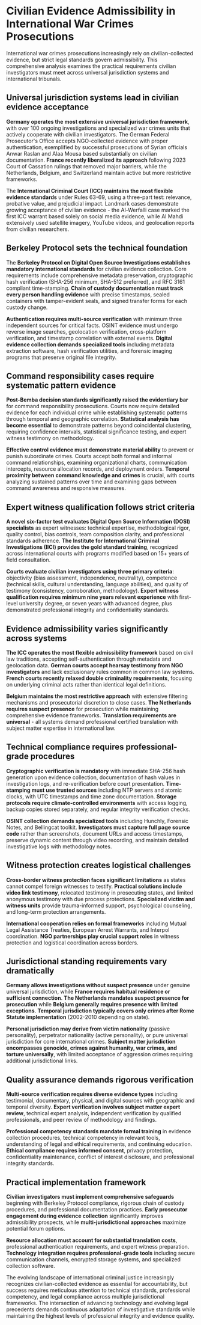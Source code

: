 # Civilian Evidence Admissibility in International War Crimes Prosecutions

International war crimes prosecutions increasingly rely on civilian-collected evidence, but strict legal standards govern admissibility. This comprehensive analysis examines the practical requirements civilian investigators must meet across universal jurisdiction systems and international tribunals.

## Universal jurisdiction systems lead in civilian evidence acceptance

**Germany operates the most extensive universal jurisdiction framework**, with over 100 ongoing investigations and specialized war crimes units that actively cooperate with civilian investigators. The German Federal Prosecutor's Office accepts NGO-collected evidence with proper authentication, exemplified by successful prosecutions of Syrian officials Anwar Raslan and Alaa Mousa based substantially on civilian documentation. **France recently liberalized its approach** following 2023 Court of Cassation rulings that removed major barriers, while the Netherlands, Belgium, and Switzerland maintain active but more restrictive frameworks.

The **International Criminal Court (ICC) maintains the most flexible evidence standards** under Rules 63-69, using a three-part test: relevance, probative value, and prejudicial impact. Landmark cases demonstrate growing acceptance of civilian evidence - the Al-Werfalli case marked the first ICC warrant based solely on social media evidence, while Al Mahdi extensively used satellite imagery, YouTube videos, and geolocation reports from civilian researchers.

## Berkeley Protocol sets the technical foundation

The **Berkeley Protocol on Digital Open Source Investigations establishes mandatory international standards** for civilian evidence collection. Core requirements include comprehensive metadata preservation, cryptographic hash verification (SHA-256 minimum, SHA-512 preferred), and RFC 3161 compliant time-stamping. **Chain of custody documentation must track every person handling evidence** with precise timestamps, sealed containers with tamper-evident seals, and signed transfer forms for each custody change.

**Authentication requires multi-source verification** with minimum three independent sources for critical facts. OSINT evidence must undergo reverse image searches, geolocation verification, cross-platform verification, and timestamp correlation with external events. **Digital evidence collection demands specialized tools** including metadata extraction software, hash verification utilities, and forensic imaging programs that preserve original file integrity.

## Command responsibility cases require systematic pattern evidence

**Post-Bemba decision standards significantly raised the evidentiary bar** for command responsibility prosecutions. Courts now require detailed evidence for each individual crime while establishing systematic patterns through temporal and geographic correlation. **Statistical analysis has become essential** to demonstrate patterns beyond coincidental clustering, requiring confidence intervals, statistical significance testing, and expert witness testimony on methodology.

**Effective control evidence must demonstrate material ability** to prevent or punish subordinate crimes. Courts accept both formal and informal command relationships, examining organizational charts, communication intercepts, resource allocation records, and deployment orders. **Temporal proximity between command knowledge and crimes** is crucial, with courts analyzing sustained patterns over time and examining gaps between command awareness and responsive measures.

## Expert witness qualification follows strict criteria

**A novel six-factor test evaluates Digital Open Source Information (DOSI) specialists** as expert witnesses: technical expertise, methodological rigor, quality control, bias controls, team composition clarity, and professional standards adherence. **The Institute for International Criminal Investigations (IICI) provides the gold standard training**, recognized across international courts with programs modified based on 15+ years of field consultation.

**Courts evaluate civilian investigators using three primary criteria**: objectivity (bias assessment, independence, neutrality), competence (technical skills, cultural understanding, language abilities), and quality of testimony (consistency, corroboration, methodology). **Expert witness qualification requires minimum nine years relevant experience** with first-level university degree, or seven years with advanced degree, plus demonstrated professional integrity and confidentiality standards.

## Evidence admissibility varies significantly across systems

**The ICC operates the most flexible admissibility framework** based on civil law traditions, accepting self-authentication through metadata and geolocation data. **German courts accept hearsay testimony from NGO investigators** and lack exclusionary rules common in common law systems. **French courts recently relaxed double criminality requirements**, focusing on underlying criminal acts rather than identical legal definitions.

**Belgium maintains the most restrictive approach** with extensive filtering mechanisms and prosecutorial discretion to close cases. **The Netherlands requires suspect presence** for prosecution while maintaining comprehensive evidence frameworks. **Translation requirements are universal** - all systems demand professional certified translation with subject matter expertise in international law.

## Technical compliance requires professional-grade procedures

**Cryptographic verification is mandatory** with immediate SHA-256 hash generation upon evidence collection, documentation of hash values in investigation logs, and re-verification before court presentation. **Time-stamping must use trusted sources** including NTP servers and atomic clocks, with UTC timestamps and time zone documentation. **Storage protocols require climate-controlled environments** with access logging, backup copies stored separately, and regular integrity verification checks.

**OSINT collection demands specialized tools** including Hunchly, Forensic Notes, and Bellingcat toolkit. **Investigators must capture full page source code** rather than screenshots, document URLs and access timestamps, preserve dynamic content through video recording, and maintain detailed investigative logs with methodology notes.

## Witness protection creates logistical challenges

**Cross-border witness protection faces significant limitations** as states cannot compel foreign witnesses to testify. **Practical solutions include video link testimony**, relocated testimony in prosecuting states, and limited anonymous testimony with due process protections. **Specialized victim and witness units** provide trauma-informed support, psychological counseling, and long-term protection arrangements.

**International cooperation relies on formal frameworks** including Mutual Legal Assistance Treaties, European Arrest Warrants, and Interpol coordination. **NGO partnerships play crucial support roles** in witness protection and logistical coordination across borders.

## Jurisdictional standing requirements vary dramatically

**Germany allows investigations without suspect presence** under genuine universal jurisdiction, while **France requires habitual residence or sufficient connection**. **The Netherlands mandates suspect presence for prosecution** while **Belgium generally requires presence with limited exceptions**. **Temporal jurisdiction typically covers only crimes after Rome Statute implementation** (2002-2010 depending on state).

**Personal jurisdiction may derive from victim nationality** (passive personality), perpetrator nationality (active personality), or pure universal jurisdiction for core international crimes. **Subject matter jurisdiction encompasses genocide, crimes against humanity, war crimes, and torture universally**, with limited acceptance of aggression crimes requiring additional jurisdictional links.

## Quality assurance demands rigorous verification

**Multi-source verification requires diverse evidence types** including testimonial, documentary, physical, and digital sources with geographic and temporal diversity. **Expert verification involves subject matter expert review**, technical expert analysis, independent verification by qualified professionals, and peer review of methodology and findings.

**Professional competency standards mandate formal training** in evidence collection procedures, technical competency in relevant tools, understanding of legal and ethical requirements, and continuing education. **Ethical compliance requires informed consent**, privacy protection, confidentiality maintenance, conflict of interest disclosure, and professional integrity standards.

## Practical implementation framework

**Civilian investigators must implement comprehensive safeguards** beginning with Berkeley Protocol compliance, rigorous chain of custody procedures, and professional documentation practices. **Early prosecutor engagement during evidence collection** significantly improves admissibility prospects, while **multi-jurisdictional approaches** maximize potential forum options.

**Resource allocation must account for substantial translation costs**, professional authentication requirements, and expert witness preparation. **Technology integration requires professional-grade tools** including secure communication channels, encrypted storage systems, and specialized collection software.

The evolving landscape of international criminal justice increasingly recognizes civilian-collected evidence as essential for accountability, but success requires meticulous attention to technical standards, professional competency, and legal compliance across multiple jurisdictional frameworks. The intersection of advancing technology and evolving legal precedents demands continuous adaptation of investigative standards while maintaining the highest levels of professional integrity and evidence quality.